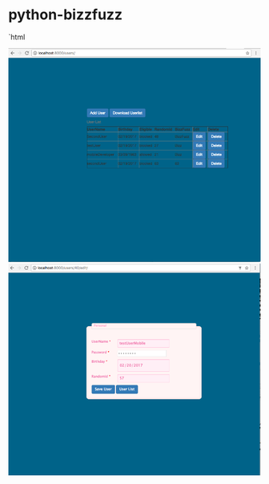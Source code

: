 # python-bizzfuzz

`html

<img src="https://github.com/ivancheng1214/python-bizzfuzz/blob/master/screenshot/list.png"/>

<img src="https://github.com/ivancheng1214/python-bizzfuzz/blob/master/screenshot/edit.png"/>
